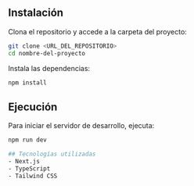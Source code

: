 ## Instalación

Clona el repositorio y accede a la carpeta del proyecto:
```bash
git clone <URL_DEL_REPOSITORIO>
cd nombre-del-proyecto
```

Instala las dependencias:
```bash
npm install
```

## Ejecución
Para iniciar el servidor de desarrollo, ejecuta:
```bash
npm run dev

## Tecnologías utilizadas
- Next.js
- TypeScript
- Tailwind CSS